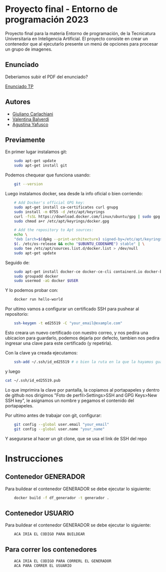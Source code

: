 
# Proyecto final - Entorno de programación 2023

Proyecto final para la materia Entorno de programación, de la Tecnicatura Universitaria en Inteligencia Artificial. El proyecto consiste en crear un contenedor que al ejecutarlo presente un menú de opciones para procesar un grupo de imagenes.

## Enunciado
Deberiamos subir el PDF del enunciado?

[Enunciado TP](https://link)


## Autores

- [Giuliano Carlachiani](https://github.com/giuliano2505/)
- [Valentina Balverdi](https://github.com/ValentinaBalverdi)
- [Agustina Yafusco](https://github.com/AgusG13)

## Previamente
En primer lugar instalamos git:
```bash
    sudo apt-get update
    sudo apt-get install git
```
Podemos chequear que funciona usando:
```bash
    git --version
```
Luego instalamos docker, sea desde la info oficial o bien corriendo:
```bash
    # Add Docker's official GPG key:
    sudo apt-get install ca-certificates curl gnupg
    sudo install -m 0755 -d /etc/apt/keyrings
    curl -fsSL https://download.docker.com/linux/ubuntu/gpg | sudo gpg --dearmor -o /etc/apt/keyrings/docker.gpg
    sudo chmod a+r /etc/apt/keyrings/docker.gpg

    # Add the repository to Apt sources:
    echo \
    "deb [arch=$(dpkg --print-architecture) signed-by=/etc/apt/keyrings/docker.gpg] https://download.docker.com/linux/ubuntu \
    $(. /etc/os-release && echo "$UBUNTU_CODENAME") stable" | \
    sudo tee /etc/apt/sources.list.d/docker.list > /dev/null
    sudo apt-get update
```
Seguido de:
```bash
    sudo apt-get install docker-ce docker-ce-cli containerd.io docker-buildx-plugin docker-compose-plugin
    sudo groupadd docker
    sudo usermod -aG docker $USER
```
Y lo podemos probar con:
```bash
    docker run hello-world
```

Por ultimo vamos a configurar un certificado SSH para pushear al repositorio:
```bash
    ssh-keygen -t ed25519 -C "your_email@example.com"
```
Esto creara un nuevo certificado con nuestro correo, y nos pedira una ubicacion para guardarlo, podemos dejarla por defecto, tambien nos pedira ingresar una clave para este certificado (y repetirla).

Con la clave ya creada ejecutamos:
```bash
    ssh-add ~/.ssh/id_ed25519 # o bien la ruta en la que la hayamos guardado
```
y luego
```bash
cat ~/.ssh/id_ed25519.pub
```
Lo que imprimira la clave por pantalla, la copiamos al portapapeles y dentro de github nos dirigimos "Foto de perfil>Settings>SSH and GPG Keys>New SSH key", le asignamos un nombre y pegamos el contenido del portapapeles.

Por ultimo antes de trabajar con git, configurar:
```bash
    git config --global user.email "your_email"
    git config --global user.name "your_name"
```
Y asegurarse al hacer un git clone, que se usa el link de SSH del repo



# Instrucciones
## Contenedor GENERADOR
Para buildear el contenedor GENERADOR se debe ejecutar lo siguiente:

```bash
    docker build -f df_generador -t generador .
```
    
## Contenedor USUARIO
Para buildear el contenedor GENERADOR se debe ejecutar lo siguiente:

```bash
    ACA IRIA EL CODIGO PARA BUILDEAR
```
## Para correr los contenedores


```bash
    ACA IRIA EL CODIGO PARA CORRERL EL GENERADOR
    ACA PARA CORRER EL USUARIO
```
